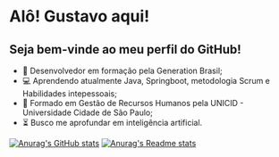 # Alô! Gustavo aqui!

## Seja bem-vinde ao meu perfil do GitHub!

- :seedling: Desenvolvedor em formação pela Generation Brasil;
- :computer: Aprendendo atualmente Java, Springboot, metodologia Scrum e Habilidades intepessoais;
- :school: Formado em Gestão de Recursos Humanos pela UNICID - Universidade Cidade de São Paulo;
- :hourglass_flowing_sand:  Busco me aprofundar em inteligência artificial.

[![Anurag's GitHub stats](https://github-readme-stats.vercel.app/api?username=Gstv-web&layout=compact&show_icons=true&theme=dark)](https://github.com/anuraghazra/github-readme-stats)
[![Anurag's Readme stats](https://github-readme-stats.vercel.app/api/top-langs/?username=Gstv-web&layout=compact&theme=dark&langs_count=7)](https://github.com/anuraghazra/github-readme-stats)